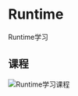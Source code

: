 # Runtime
Runtime学习

## 课程
![Runtime学习课程](https://upload-images.jianshu.io/upload_images/10887362-e2113205e01ec2ce.png?imageMogr2/auto-orient/strip%7CimageView2/2/w/1240)

